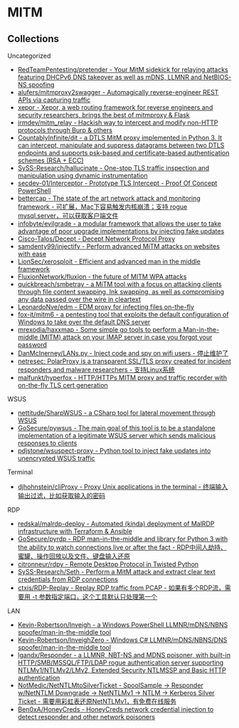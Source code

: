 # MITM

## Collections

Uncategorized

* [RedTeamPentesting/pretender - Your MitM sidekick for relaying attacks featuring DHCPv6 DNS takeover as well as mDNS, LLMNR and NetBIOS-NS spoofing](https://github.com/RedTeamPentesting/pretender)
* [alufers/mitmproxy2swagger - Automagically reverse-engineer REST APIs via capturing traffic](https://github.com/alufers/mitmproxy2swagger)
* [xepor - Xepor, a web routing framework for reverse engineers and security researchers, brings the best of mitmproxy & Flask](https://github.com/xepor/xepor)
* [jrmdev/mitm_relay - Hackish way to intercept and modify non-HTTP protocols through Burp & others](https://github.com/jrmdev/mitm_relay)
* [CountablyInfinite/dit - a DTLS MitM proxy implemented in Python 3. It can intercept, manipulate and suppress datagrams between two DTLS endpoints and supports psk-based and certificate-based authentication schemes (RSA + ECC)](https://github.com/CountablyInfinite/dit)
* [SySS-Research/hallucinate - One-stop TLS traffic inspection and manipulation using dynamic instrumentation](https://github.com/SySS-Research/hallucinate/)
* [secdev-01/Interceptor - Prototype TLS Intercept - Proof Of Concept PowerShell](https://github.com/secdev-01/Interceptor)
* [bettercap - The state of the art network attack and monitoring framework - 可扩展，Mac下容易触发内核崩溃；支持 rogue mysql.server，可以获取客户端文件](https://github.com/bettercap/bettercap)
* [infobyte/evilgrade - a modular framework that allows the user to take advantage of poor upgrade implementations by injecting fake updates](https://github.com/infobyte/evilgrade)
* [Cisco-Talos/Decept - Decept Network Protocol Proxy](https://github.com/Cisco-Talos/Decept)
* [samdenty99/injectify - Perform advanced MiTM attacks on websites with ease](https://github.com/samdenty99/injectify)
* [LionSec/xerosploit - Efficient and advanced man in the middle framework](https://github.com/LionSec/xerosploit)
* [FluxionNetwork/fluxion - the future of MITM WPA attacks](https://github.com/FluxionNetwork/fluxion)
* [quickbreach/smbetray - a MiTM tool with a focus on attacking clients through file content swapping, lnk swapping, as well as compromising any data passed over the wire in cleartext](https://github.com/quickbreach/smbetray)
* [LeonardoNve/edm - EDM proxy for infecting files on-the-fly](https://github.com/LeonardoNve/edm)
* [fox-it/mitm6 - a pentesting tool that exploits the default configuration of Windows to take over the default DNS server](https://github.com/fox-it/mitm6)
* [mrexodia/haxxmap - Some simple go tools to perform a Man-in-the-middle (MITM) attack on your IMAP server in case you forgot your password](https://github.com/mrexodia/haxxmap)
* [DanMcInerney/LANs.py - Inject code and spy on wifi users - 停止维护了](https://github.com/DanMcInerney/LANs.py)
* [netresec: PolarProxy is a transparent SSL/TLS proxy created for incident responders and malware researchers - 支持Linux系统](https://www.netresec.com/?page=PolarProxy)
* [malfunkt/hyperfox - HTTP/HTTPs MITM proxy and traffic recorder with on-the-fly TLS cert generation](https://github.com/malfunkt/hyperfox)

WSUS

* [nettitude/SharpWSUS - a CSharp tool for lateral movement through WSUS](https://github.com/nettitude/SharpWSUS)
* [GoSecure/pywsus - The main goal of this tool is to be a standalone implementation of a legitimate WSUS server which sends malicious responses to clients](https://github.bajins.com/GoSecure/pywsus)
* [pdjstone/wsuspect-proxy - Python tool to inject fake updates into unencrypted WSUS traffic](https://github.com/pdjstone/wsuspect-proxy)

Terminal

* [djhohnstein/cliProxy - Proxy Unix applications in the terminal - 终端输入输出过滤，比如获取输入的密码](https://github.com/djhohnstein/cliProxy)

RDP

* [redskal/malrdp-deploy - Automated (kinda) deployment of MalRDP infrastructure with Terraform & Ansible](https://github.com/redskal/malrdp-deploy)
* [GoSecure/pyrdp - RDP man-in-the-middle and library for Python 3 with the ability to watch connections live or after the fact - RDP中间人劫持、蜜罐、操作回放以及文件、键盘输入还原](https://github.com/GoSecure/pyrdp)
* [citronneur/rdpy - Remote Desktop Protocol in Twisted Python](https://github.com/citronneur/rdpy)
* [SySS-Research/Seth - Perform a MitM attack and extract clear text credentials from RDP connections](https://github.com/SySS-Research/Seth)
* [ctxis/RDP-Replay - Replay RDP traffic from PCAP - 如果有多个RDP流，需要用 -t 参数指定端口，这个工具默认只处理第一个](https://github.com/ctxis/RDP-Replay)

LAN

* [Kevin-Robertson/Inveigh - a Windows PowerShell LLMNR/mDNS/NBNS spoofer/man-in-the-middle tool](https://github.com/Kevin-Robertson/Inveigh)
* [Kevin-Robertson/InveighZero - Windows C# LLMNR/mDNS/NBNS/DNS spoofer/man-in-the-middle tool](https://github.com/Kevin-Robertson/InveighZero)
* [lgandx/Responder - a LLMNR, NBT-NS and MDNS poisoner, with built-in HTTP/SMB/MSSQL/FTP/LDAP rogue authentication server supporting NTLMv1/NTLMv2/LMv2, Extended Security NTLMSSP and Basic HTTP authentication](https://github.com/lgandx/Responder)
* [NotMedic/NetNTLMtoSilverTicket - SpoolSample -> Responder w/NetNTLM Downgrade -> NetNTLMv1 -> NTLM -> Kerberos Silver Ticket - 需要用彩虹表还原NetNTLMv1，有免费在线服务](https://github.com/NotMedic/NetNTLMtoSilverTicket)
* [Ben0xA/HoneyCreds - HoneyCreds network credential injection to detect responder and other network poisoners](https://github.com/Ben0xA/HoneyCreds)

